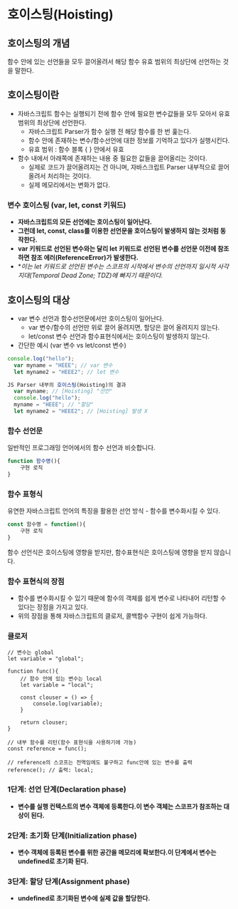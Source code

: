 # 호이스팅(Hoisting)

## 호이스팅의 개념

함수 안에 있는 선언들을 모두 끌어올려서 해당 함수 유효 범위의 최상단에 선언하는 것을 말한다.

## 호이스팅이란

- 자바스크립트 함수는 실행되기 전에 함수 안에 필요한 변수값들을 모두 모아서 유효 범위의 최상단에 선언한다.
    - 자바스크립트 Parser가 함수 실행 전 해당 함수를 한 번 훑는다.
    - 함수 안에 존재하는 변수/함수선언에 대한 정보를 기억하고 있다가 실행시킨다.
    - 유효 범위 : 함수 블록 { } 안에서 유효
- 함수 내에서 아래쪽에 존재하는 내용 중 필요한 값들을 끌어올리는 것이다.
    - 실제로 코드가 끌어올려지는 건 아니며, 자바스크립트 Parser 내부적으로 끌어올려서 처리하는 것이다.
    - 실제 메모리에서는 변화가 없다.

### **변수 호이스팅 (var, let, const 키워드)**

- **자바스크립트의 모든 선언에는 호이스팅이 일어난다.**
- **그런데 let, const, class를 이용한 선언문을 호이스팅이 발생하지 않는 것처럼 동작한다.**
- **var 키워드로 선언된 변수와는 달리 let 키워드로 선언된 변수를 선언문 이전에 참조하면 참조 에러(ReferenceError)가 발생한다.**
- **이는 let 키워드로 선언된 변수는 스코프의 시작에서 변수의 선언까지 *일시적 사각지대(Temporal Dead Zone; TDZ)에 빠지기 때문이다.**

## 호이스팅의 대상

- var 변수 선언과 함수선언문에서만 호이스팅이 일어난다.
    - var 변수/함수의 선언만 위로 끌어 올려지면, 할당은 끌어 올려지지 않는다.
    - let/const 변수 선언과 함수표현식에서는 호이스팅이 발생하지 않는다.
- 간단한 예시 (var 변수 vs let/const 변수)

```jsx
console.log("hello");
  var myname = "HEEE"; // var 변수 
  let myname2 = "HEEE2"; // let 변수 
```

```jsx
JS Parser 내부의 호이스팅(Hoisting)의 결과
  var myname; // [Hoisting] "선언"
  console.log("hello");
  myname = "HEEE"; // "할당"
  let myname2 = "HEEE2"; // [Hoisting] 발생 X
```

### 함수 선언문

일반적인 프로그래밍 언어에서의 함수 선언과 비슷합니다.

```jsx
function 함수명(){
	구현 로직
}
```

### 함수 표형식

유연한 자바스크립트 언어의 특징을 활용한 선언 방식 - 함수를 변수화시킬 수 있다.

```jsx
const 함수명 = function(){
	구현 로직
}
```

함수 선언식은 호이스팅에 영향을 받지만, 함수표현식은 호이스팅에 영향을 받지 않습니다.

### 함수 표현식의 장점

- 함수를 변수화시킬 수 있기 때문에 함수의 객체를 쉽게 변수로 나타내어 리턴할 수 있다는 장점을 가지고 있다.
- 위의 장점을 통해 자바스크립트의 클로저, 콜백함수 구현이 쉽게 가능하다.

### 클로저

```
// 변수는 global
let variable = "global";

function func(){
    // 함수 안에 있는 변수는 local
    let variable = "local";

    const clouser = () => {
        console.log(variable);
    }

    return clouser;
}

// 내부 함수를 리턴(함수 표현식을 사용하기에 가능)
const reference = func();

// reference의 스코프는 전역임에도 불구하고 func안에 있는 변수를 출력
reference(); // 출력: local;
```

### **1단계: 선언 단계(Declaration phase)**

- **변수를 실행 컨텍스트의 변수 객체에 등록한다.이 변수 객체는 스코프가 참조하는 대상이 된다.**

### **2단계: 초기화 단계(Initialization phase)**

- **변수 객체에 등록된 변수를 위한 공간을 메모리에 확보한다.이 단계에서 변수는 undefined로 초기화 된다.**

### **3단계: 할당 단계(Assignment phase)**

- **undefined로 초기화된 변수에 실제 값을 할당한다.**